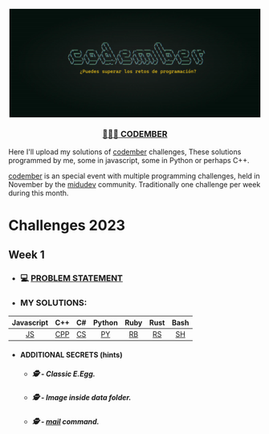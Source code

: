 <p align="center" width="300">
   <img align="center" width="500" src="./assets/codember.webp" />
   <a href="https://codember.dev">
   <h3 align="center"> 👨🏻‍💻 CODEMBER </h3>
   </a>
</p>

Here I'll upload my solutions of [codember](https://codember.dev) challenges, These solutions programmed by me, some in javascript, some in Python or perhaps C++.

[codember](https://codember.dev) is an special event with multiple programming challenges, held in November by the  [midudev](https://github.com/midudev) community. Traditionally one challenge per week during this month.


# Challenges 2023

## Week 1


<!-- <details> -->
<!-- <summary>Details</summary> -->
   * ### 💻  [PROBLEM STATEMENT](./2023/01/challenge.md)

   * ### MY SOLUTIONS:

   | Javascript | C++ | C# | Python | Ruby | Rust | Bash | 
   | :-------: | :--: | :--: | :---: | :---: | :---: | :---: |
   |[JS](./index.js)|[CPP](./index.cpp)|[CS](./index.cs)|[PY](./index.py)|[RB](./index.rb)|[RS](./index.rs)|[SH](./index.sh)|


 * #### ADDITIONAL SECRETS (hints)

   * ##### 🕵️ - Classic E.Egg.
   <!-- ⬆️ ⬆️ ⬇️ ⬇️ ⬅️ ➡️ ⬅️ ➡️ B A  -->
   * ##### 🕵️ - Image inside data folder.
   <!-- $ submit Rauch -->
   * ##### 🕵️ - <ins>mail</ins> command. 
   <!-- $ submit 2023-12-01 -->

<!-- </details> -->
